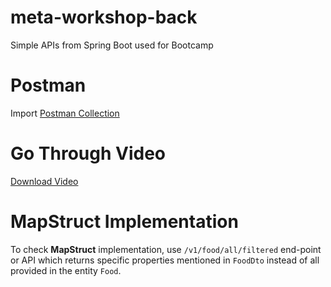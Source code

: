 # meta-workshop-back
Simple APIs from Spring Boot used for Bootcamp

# Postman
Import [Postman Collection](.postman/Workshop.postman_collection.json)

# Go Through Video
[Download Video](.video/GoThrough.mp4)

# MapStruct Implementation
To check __MapStruct__ implementation, use `/v1/food/all/filtered` end-point or API which returns specific properties mentioned in  `FoodDto` instead of all provided in the entity `Food`.
